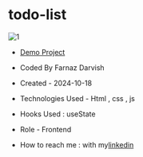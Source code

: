 # todo-list
![1](https://github.com/user-attachments/assets/795de0a7-c7ed-4b27-92f0-ce36bf883fad)

- [Demo Project](https://farnazdarvish.github.io/todo-list/)

- Coded By Farnaz Darvish

- Created - 2024-10-18

- Technologies Used - Html , css , js 

- Hooks Used : useState 

- Role - Frontend

- How to reach me : with my[linkedin](https://www.linkedin.com/in/farnaz-darvish/)
